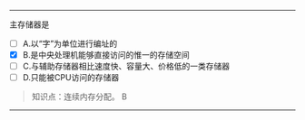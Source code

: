---
主存储器是
- [ ] A.以“字”为单位进行编址的 
- [x] B.是中央处理机能够直接访问的惟一的存储空间 
- [ ] C.与辅助存储器相比速度快、容量大、价格低的一类存储器
- [ ] D.只能被CPU访问的存储器

> 知识点：连续内存分配。
> B

---